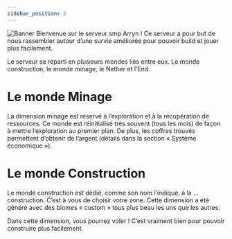 ```yaml
---
sidebar_position: 2
---
```


![Banner](https://media.discordapp.net/attachments/1040672846613065758/1048378207528816760/si_tu_lis_sa_tes_sympa_mec.png?width=1192&height=670)
Bienvenue sur le serveur smp Arryn ! Ce serveur a pour but de nous rassembler autour d’une survie améliorée pour pouvoir build et jouer plus facilement.

Le serveur se réparti en plusieurs mondes liés entre eux. Le monde construction, le monde minage, le Nether et l’End.

# Le monde Minage
La dimension minage est réservé à l’exploration et à la récupération de ressources. Ce monde est réinitialisé très souvent (tous les mois) de façon à mettre l’exploration au premier plan. De plus, les coffres trouvés permettent d’obtenir de l’argent (détails dans la section « Système économique »).

# Le monde Construction
Le monde construction est dédié, comme son nom l’indique, à la … construction. C’est à vous de choisir votre zone. Cette dimension a été généré avec des biomes
« custom » tous plus beau les uns que les autres.

Dans cette dimension, vous pourrez voler ! C’est vraiment bien pour pouvoir construire plus facilement.
